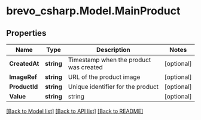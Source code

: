 # brevo_csharp.Model.MainProduct
## Properties

Name | Type | Description | Notes
------------ | ------------- | ------------- | -------------
**CreatedAt** | **string** | Timestamp when the product was created | [optional] 
**ImageRef** | **string** | URL of the product image | [optional] 
**ProductId** | **string** | Unique identifier for the product | [optional] 
**Value** | **string** | string | [optional] 

[[Back to Model list]](../README.md#documentation-for-models) [[Back to API list]](../README.md#documentation-for-api-endpoints) [[Back to README]](../README.md)

